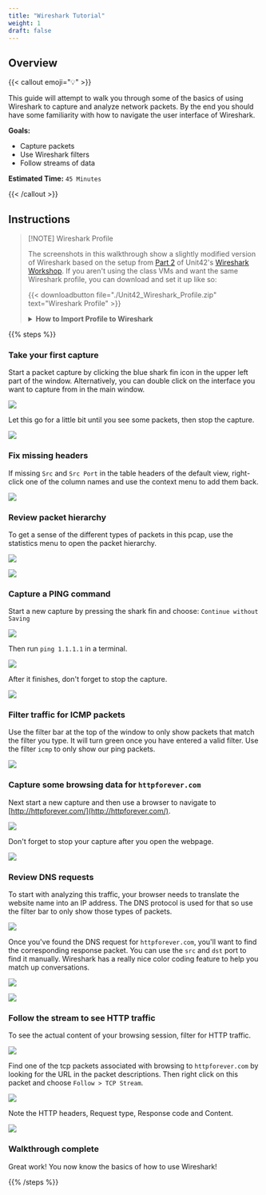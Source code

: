 ```yaml
---
title: "Wireshark Tutorial"
weight: 1
draft: false
---
```


## Overview

{{< callout emoji="💡" >}}

This guide will attempt to walk you through some of the basics of using
Wireshark to capture and analyze network packets. By the end you should have
some familiarity with how to navigate the user interface of Wireshark.

**Goals:**

- Capture packets
- Use Wireshark filters
- Follow streams of data

**Estimated Time:** `45 Minutes`

{{< /callout >}}

## Instructions

<!-- deno-fmt-ignore-start -->

> [!NOTE] Wireshark Profile
>
> The screenshots in this walkthrough show a slightly modified version of
> Wireshark based on the setup from
> [Part 2](https://www.youtube.com/watch?v=xYzBFZDm6Ds&list=PLaKGTLgARHpNPf_SzebsyKWIzAHjCnwLT&index=2)
> of Unit42's
> [Wireshark Workshop](https://unit42.paloaltonetworks.com/wireshark-workshop-videos/).
> If you aren't using the class VMs and want the same Wireshark profile, you can
> download and set it up like so:
>
> 
> {{< downloadbutton file="./Unit42_Wireshark_Profile.zip" text="Wireshark Profile" >}}
> 
> <details class="last-of-type:hx-mb-0 hx-rounded-lg hx-bg-neutral-50 dark:hx-bg-neutral-800 hx-p-2 hx-mt-4 hx-group">
> <summary class="hx-flex hx-items-center hx-cursor-pointer hx-select-none hx-list-none hx-p-1 hx-rounded hx-transition-colors hover:hx-bg-gray-100 dark:hover:hx-bg-neutral-800 before:hx-mr-1 before:hx-inline-block before:hx-transition-transform before:hx-content-[''] dark:before:hx-invert rtl:before:hx-rotate-180 group-open:before:hx-rotate-90">
>    <strong class="hx-text-lg">How to Import Profile to Wireshark</strong>
> </summary>
> 
> ![](./edit_config_profile.png "")
> 
> ![](./import_from_zip.png "")
> 
> ![](./select_profile.png "")
> 
> ![](./profile_updated.png "")
> 
> </details>

<!-- deno-fmt-ignore-end -->

{{% steps %}}

### Take your first capture

Start a packet capture by clicking the blue shark fin icon in the upper left
part of the window. Alternatively, you can double click on the interface you
want to capture from in the main window.

![](./start_first_capture.png "")

Let this go for a little bit until you see some packets, then stop the capture.

![](./stop_packet_capture.png "")

### Fix missing headers

If missing `Src` and `Src Port` in the table headers of the default view,
right-click one of the column names and use the context menu to add them back.

![](./fix_wireshark_headers.png "")

### Review packet hierarchy

To get a sense of the different types of packets in this pcap, use the
statistics menu to open the packet hierarchy.

![](./menu_open_protocol_heirarchy.png "")

![](./proto_heirarchy_example.png "")

### Capture a PING command

Start a new capture by pressing the shark fin and choose:
`Continue without Saving`

![](./start_new_capture.png "")

Then run `ping 1.1.1.1` in a terminal.

![](./run_ping_command.png "")

After it finishes, don't forget to stop the capture.

![](./stop_packet_capture.png "")

### Filter traffic for ICMP packets

Use the filter bar at the top of the window to only show packets that match the
filter you type. It will turn green once you have entered a valid filter. Use
the filter `icmp` to only show our ping packets.

![](./ping_filtered.png)

### Capture some browsing data for `httpforever.com`

Next start a new capture and then use a browser to navigate to
[http://httpforever.com/](http://httpforever.com/).

![](./browse_to_http_forever.png "")

Don't forget to stop your capture after you open the webpage.

![](./stop_packet_capture.png "")

### Review DNS requests

To start with analyzing this traffic, your browser needs to translate the
website name into an IP address. The DNS protocol is used for that so use the
filter bar to only show those types of packets.

![](./dns_filter_http_forever.png "")

Once you've found the DNS request for `httpforever.com`, you'll want to find the
corresponding response packet. You can use the `src` and `dst` port to find it
manually. Wireshark has a really nice color coding feature to help you match up
conversations.

![](./colorize_conversation.png "")

![](./find_dns_response.png "")

### Follow the stream to see HTTP traffic

To see the actual content of your browsing session, filter for HTTP traffic.

![](./filter_http_traffic.png "")

Find one of the tcp packets associated with browsing to `httpforever.com` by
looking for the URL in the packet descriptions. Then right click on this packet
and choose `Follow > TCP Stream`.

![](./follow_as_tcp_stream.png "")

Note the HTTP headers, Request type, Response code and Content.

![](./follow_tcp_stream.png "")

### Walkthrough complete

Great work! You now know the basics of how to use Wireshark!

{{% /steps %}}
